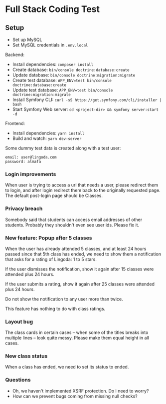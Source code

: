 # Full Stack Coding Test

## Setup

* Set up MySQL
* Set MySQL credentials in `.env.local`

Backend:
* Install dependencies: `composer install`
* Create database: `bin/console doctrine:database:create`
* Update database: `bin/console doctrine:migration:migrate`
* Create test database: `APP_ENV=test bin/console doctrine:database:create`
* Update test database: `APP_ENV=test bin/console doctrine:migration:migrate`
* Install Symfony CLI: `curl -sS https://get.symfony.com/cli/installer | bash`
* Start Symfony Web server: `cd <project-dir> && symfony server:start -d`

Frontend:
* Install dependencies: `yarn install`
* Build and watch: `yarn dev-server`

Some dummy test data is created along with a test user:
```
email: user@lingoda.com
password: almafa
```

### Login improvements

When user is trying to access a url that needs a user, please redirect them to login, and after login redirect them back to the originally requested page. The default post-login page should be Classes.


### Privacy breach

Somebody said that students can access email addresses of other students. 
Probably they shouldn't even see user ids.
Please fix it.


### New feature: Popup after 5 classes

When the user has already attended 5 classes, and at least 24 hours passed since that 5th class has ended, 
we need to show them a notification that asks for a rating of Lingoda: 1 to 5 stars.

If the user dismisses the notification, show it again after 15 classes were attended plus 24 hours.

If the user submits a rating, show it again after 25 classes were attended plus 24 hours.

Do not show the notification to any user more than twice.

This feature has nothing to do with class ratings.


### Layout bug

The class cards in certain cases – when some of the titles breaks into multiple lines – look quite messy. 
Please make them equal height in all cases.


### New class status

When a class has ended, we need to set its status to ended.


### Questions

* Oh, we haven't implemented XSRF protection. Do I need to worry?
* How can we prevent bugs coming from missing null checks?

